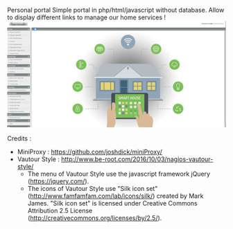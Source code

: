 Personal portal
Simple portal in php/html/javascript without database. Allow to display different links to manage our home services !
![Portal demo](/portal.png)

Credits : 

- MiniProxy : https://github.com/joshdick/miniProxy/
- Vautour Style : http://www.be-root.com/2016/10/03/nagios-vautour-style/
	- The menu of Vautour Style use the javascript framework jQuery (https://jquery.com/).
	- The icons of Vautour Style use "Silk icon set" (http://www.famfamfam.com/lab/icons/silk/) created by Mark James. "Silk icon set" is licensed under Creative Commons Attribution 2.5 License (http://creativecommons.org/licenses/by/2.5/).

